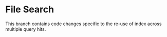 # File Search

This branch contains code changes specific to the re-use of index across multiple query hits.
